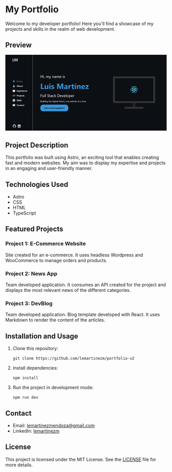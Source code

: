 # My Portfolio

Welcome to my developer portfolio! Here you'll find a showcase of my projects and skills in the realm of web development.

## Preview

![Preview](/public/portfolio.png)

## Project Description

This portfolio was built using Astro, an exciting tool that enables creating fast and modern websites. My aim was to display my expertise and projects in an engaging and user-friendly manner.

## Technologies Used

- Astro
- CSS
- HTML
- TypeScript

## Featured Projects

### Project 1: E-Commerce Website

Site created for an e-commerce. It uses headless Wordpress and WooCommerce to manage orders and products.

### Project 2: News App

Team developed application. It consumes an API created for the project and displays the most relevant news of the different categories.

### Project 3: DevBlog

Team developed application. Blog template developed with React. It uses Markdown to render the content of the articles.

## Installation and Usage

1. Clone this repository:

   ```
   git clone https://github.com/lemartinezm/portfolio-v2
   ```

2. Install dependencies:

   ```
   npm install
   ```

3. Run the project in development mode:

   ```
   npm run dev
   ```

## Contact

- Email: lemartinezmendoza@gmail.com
- LinkedIn: [lemartinezm](https://www.linkedin.com/in/lemartinezm/)

## License

This project is licensed under the MIT License. See the [LICENSE](LICENSE) file for more details.
